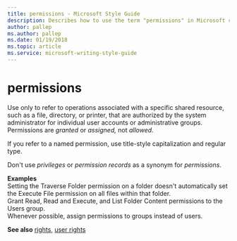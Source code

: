 ```yaml
---
title: permissions - Microsoft Style Guide
description: Describes how to use the term "permissions" in Microsoft content.
author: pallep
ms.author: pallep
ms.date: 01/19/2018
ms.topic: article
ms.service: microsoft-writing-style-guide
---
```


# permissions

Use only
to refer to operations associated with a specific shared resource,
such as a file, directory, or printer, that are authorized by the
system administrator for individual user accounts or administrative
groups. Permissions are *granted* or *assigned,* not *allowed*.

If you refer to a named permission, use title-style capitalization and regular type. 

Don't use *privileges* or *permission records* as a synonym for *permissions*.

**Examples**  
Setting
the Traverse Folder permission on a folder doesn't automatically
set the Execute File permission on all files within that folder.  
Grant Read, Read and Execute, and List Folder Content permissions to the Users group.   
Whenever possible, assign permissions to groups instead of users.

**See also** [rights](~/a-z-word-list-term-collections/r/rights.md), [user rights](~/a-z-word-list-term-collections/u/user-rights.md)
